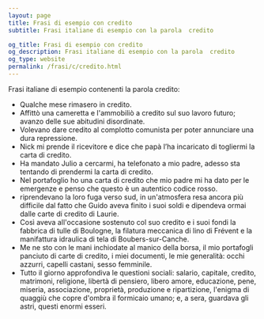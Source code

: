 ```yaml
---
layout: page
title: Frasi di esempio con credito 
subtitle: Frasi italiane di esempio con la parola  credito

og_title: Frasi di esempio con credito 
og_description: Frasi italiane di esempio con la parola  credito
og_type: website
permalink: /frasi/c/credito.html
---
```


Frasi italiane di esempio contenenti la parola credito:


- Qualche mese rimasero in credito.
- Affittò una cameretta e l'ammobiliò a credito sul suo lavoro futuro; avanzo delle sue abitudini disordinate.
- Volevano dare credito al complotto comunista per poter annunciare una dura repressione.
- Nick mi prende il ricevitore e dice che papà l’ha incaricato di togliermi la carta di credito.
- Ha mandato Julio a cercarmi, ha telefonato a mio padre, adesso sta tentando di prendermi la carta di credito.
- Nel portafoglio ho una carta di credito che mio padre mi ha dato per le emergenze e penso che questo è un autentico codice rosso.
- riprendevano la loro fuga verso sud, in un'atmosfera resa ancora più difficile dal fatto che Guido aveva finito i suoi soldi e dipendeva ormai dalle carte di credito di Laurie.
- Così aveva all'occasione sostenuto col suo credito e i suoi fondi la fabbrica di tulle di Boulogne, la filatura meccanica di lino di Frévent e la manifattura idraulica di tela di Boubers-sur-Canche.
- Me ne sto con le mani inchiodate al manico della borsa, il mio portafogli panciuto di carte di credito, i miei documenti, le mie generalità: occhi azzurri, capelli castani, sesso femminile.
- Tutto il giorno approfondiva le questioni sociali: salario, capitale, credito, matrimoni, religione, libertà di pensiero, libero amore, educazione, pene, miseria, associazione, proprietà, produzione e ripartizione, l'enigma di quaggiù che copre d'ombra il formicaio umano; e, a sera, guardava gli astri, questi enormi esseri.
